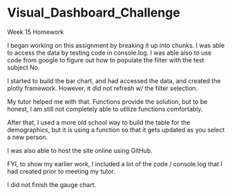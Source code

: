 # Visual_Dashboard_Challenge
Week 15 Homework

I began working on this assignment by breaking it up into chunks.
I was able to access the data by testing code in console.log.
I was able also to use code from google to figure out how to populate
the filter with the test subject No.

I started to build the bar chart, and had accessed the data, and 
created the plotly framework.  However, it did not refresh w/ the 
filter selection.

My tutor helped me with that.  Functions provide the solution, but to 
be honest, I am still not completely able to utilize functions comfortably.

After that, I used a more old school way to build the table for 
the demographics, but it is using a function so that it gets updated
as you select a new person.

I was also able to host the site online using GitHub.

FYI, to show my earlier work, I included a lot of the code / console.log
that I had created prior to meeting my tutor.

I did not finish the gauge chart.
